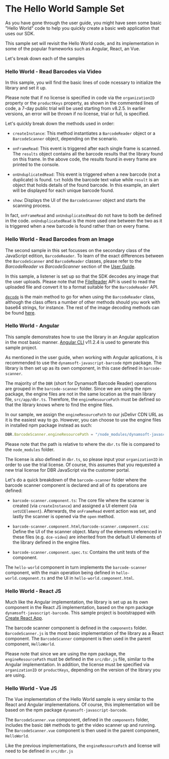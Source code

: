 # The Hello World Sample Set

As you have gone through the user guide, you might have seen some basic "Hello World" code to help you quickly create a basic web application that uses our SDK. 

This sample set will revisit the Hello World code, and its implementation in some of the popular frameworks such as Angular, React, an Vue.

Let's break down each of the samples

### Hello World - Read Barcodes via Video

In this sample, you will find the basic lines of code ncessary to initialize the library and set it up.

Please note that if no license is specified in code via the `organizationID` property or the `productKeys` property, as shown in the commented lines of code, a 7-day public trial will be used starting from v8.2.5. In earlier versions, an error will be thrown if no license, trial or full, is specified.

Let's quickly break down the methods used in order:

- `createInstance`: This method instantiates a `BarcodeReader` object or a `BarcodeScanner` object, depending on the scenario.

- `onFrameRead`: This event is triggered after each single frame is scanned. The `results` object contains all the barcode results that the library found on this frame. In the above code, the results found in every frame are printed to the console. 

- `onUnduplicatedRead`: This event is triggered when a new barcode (not a duplicate) is found. `txt` holds the barcode text value while `result` is an object that holds details of the found barcode. In this example, an alert will be displayed for each unique barcode found.

- `show`: Displays the UI of the `BarcodeScanner` object and starts the scanning process.

In fact, `onFrameRead` and `onUnduplicatedRead` do not have to both be defined in the code. `onUnduplicatedRead` is the more used one between the two as it is triggered when a new barcode is found rather than on every frame.

### Hello World - Read Barcodes from an Image
The second sample in this set focusses on the secondary class of the JavaScript edition, `BarcodeReader`. To learn of the exact differences between the `BarcodeScanner` and `BarcodeReader` classes, please refer to the *BarcodeReader vs BarcodeScanner* section of the [User Guide](https://github.com/Dynamsoft/javascript-barcode#readme).

In this sample, a listener is set up so that the SDK decodes any image that the user uploads. Please note that the [FileReader](https://developer.mozilla.org/en-US/docs/Web/API/FileReader) API is used to read the uploaded file and convert it to a format suitable for the `BarcodeReader` API.

[`decode`](https://www.dynamsoft.com/barcode-reader/programming/javascript/api-reference/BarcodeReader.html?ver=latest#decode) is the main method to go for when using the `BarcodeReader` class, although the class offers a number of other methods should you work with base64 strings, for instance. The rest of the image decoding methods can be found [here](https://www.dynamsoft.com/barcode-reader/programming/javascript/api-reference/BarcodeReader.html?ver=latest#decode-barcode).

### Hello World - Angular

This sample demonstrates how to use the library in an Angular application in the most basic manner. [Angular CLI](https://github.com/angular/angular-cli) v11.2.4 is used to generate this sample project.

As mentioned in the user guide, when working with Angular aplications, it is recommended to use the `dynamsoft-javascript-barcode` npm package. The library is then set up as its own component, in this case defined in `barcode-scanner`.

The majority of the `DBR` (short for Dynamsoft Barcode Reader) operations are grouped in the `barcode-scanner` folder. Since we are using the npm package, the engine files are not in the same location as the main library file, `src/app/dbr.ts`. Therefore, the `engineResourcePath` must be defined so that the library knows where to find the engine files.

In our sample, we assign the `engineResourcePath` to our jsDelivr CDN URL as it is the easiest way to go. However, you can choose to use the engine files in installed npm package instead as such:
```js
DBR.BarcodeScanner.engineResourcePath = "/node_modules/dynamsoft-javascript-barcode/dist/"; // use the npm package in node_modules
```
Please note that the path is relative to where the `dbr.ts` file is compared to the `node_modules` folder.

The license is also defined in `dbr.ts`, so please input your `organizationID` in order to use the trial license. Of course, this assumes that you requested a new trial license for DBR JavaScript via the customer portal.

Let's do a quick breakdown of the `barcode-scanner` folder where the barcode scanner component is declared and all of its operations are defined:

- `barcode-scanner.component.ts`: The core file where the scanner is created (via `createInstance`) and assigned a UI element (via `setUIElement`). Afterwards, the `onFrameRead` event action was set, and lastly the scanner is opened via the `open` method.

- `barcode-scanner.component.html/barcode-scanner.component.css`: Define the UI of the scanner object. Many of the elements referenced in these files (e.g. `dce-video`) are inherited from the default UI elements of the library defined in the engine files.

- `barcode-scanner.component.spec.ts`: Contains the unit tests of the component.

The `hello-world` component in turn implements the `barcode-scanner` component, with the main operation being defined in `hello-world.component.ts` and the UI in `hello-world.component.html`.

### Hello World - React JS
Much like the Angular implementation, the library is set up as its own component in the React JS implementation, based on the npm package `dynamsoft-javascript-barcode`. This sample project is bootstrapped with [Create React App](https://github.com/facebook/create-react-app).

The barcode scanner component is defined in the `components` folder. `BarcodeScanner.js` is the most basic implementation of the library as a React component. The `BarcodeScanner` component is then used in the parent component, `HelloWorld`.

Please note that since we are using the npm package, the `engineResourcePath` must be defined in the `src/dbr.js` file, similar to the Angular implementation. In addition, the license must be specified via `organizationID` or `productKeys`, depending on the version of the library you are using.

### Hello World - Vue JS
The Vue implementation of the Hello World sample is very similar to the React and Angular implementations. Of course, this implementation will be based on the npm package `dynamsoft-javascript-barcode`.

The `BarcodeScanner.vue` component, defined in the `components` folder, includes the basic `DBR` methods to get the video scanner up and running. The `BarcodeScanner.vue` component is then used in the parent component, `HelloWorld`.

Like the previous implementations, the `engineResourcePath` and license will need to be defined in `src/dbr.js`

